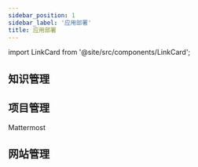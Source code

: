 ```yaml
---
sidebar_position: 1
sidebar_label: '应用部署'
title: 应用部署
---
```


import LinkCard from '@site/src/components/LinkCard';

## 知识管理

<LinkCard title="Wiki.js" description="wiki.js是一款开源的知识管理系统，支持markdown语法，具有丰富的插件系统。" to="/services/wikijs-install"></LinkCard>


## 项目管理

Mattermost

<LinkCard title="Mattermost" description="Mattermost是一款开源的团队协作工具，类似于Slack，具有团队沟通、项目管理等功能。" to="/services/mattermost-install"></LinkCard>


## 网站管理

<LinkCard title="Plausible" description="Plausible是一款开源的网站统计工具，相比于Google Analytics等传统的网站统计工具，Plausible更加注重用户隐私，不会收集用户的个人信息，也不会使用Cookie追踪用户。" to="/services/plausible-install"></LinkCard>

